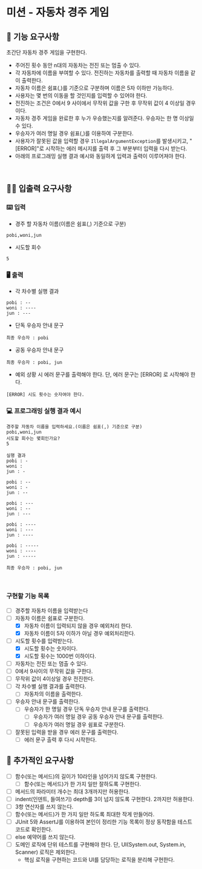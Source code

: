 # 미션 - 자동차 경주 게임

## 🚀 기능 요구사항

초간단 자동차 경주 게임을 구현한다.

- 주어진 횟수 동안 n대의 자동차는 전진 또는 멈출 수 있다.
- 각 자동차에 이름을 부여할 수 있다. 전진하는 자동차를 출력할 때 자동차 이름을 같이 출력한다.
- 자동차 이름은 쉼표(,)를 기준으로 구분하며 이름은 5자 이하만 가능하다.
- 사용자는 몇 번의 이동을 할 것인지를 입력할 수 있어야 한다.
- 전진하는 조건은 0에서 9 사이에서 무작위 값을 구한 후 무작위 값이 4 이상일 경우이다.
- 자동차 경주 게임을 완료한 후 누가 우승했는지를 알려준다. 우승자는 한 명 이상일 수 있다.
- 우승자가 여러 명일 경우 쉼표(,)를 이용하여 구분한다.
- 사용자가 잘못된 값을 입력할 경우 `IllegalArgumentException`를 발생시키고, "[ERROR]"로 시작하는 에러 메시지를 출력 후 그 부분부터 입력을 다시 받는다.
- 아래의 프로그래밍 실행 결과 예시와 동일하게 입력과 출력이 이루어져야 한다.

<br>

## ✍🏻 입출력 요구사항

### ⌨️ 입력

- 경주 할 자동차 이름(이름은 쉼표(,) 기준으로 구분)

```
pobi,woni,jun
```

- 시도할 회수

```
5
```

### 🖥 출력

- 각 차수별 실행 결과

```
pobi : --
woni : ----
jun : ---
```

- 단독 우승자 안내 문구

```
최종 우승자 : pobi
```

- 공동 우승자 안내 문구

```
최종 우승자 : pobi, jun
```

- 예외 상황 시 에러 문구를 출력해야 한다. 단, 에러 문구는 [ERROR] 로 시작해야 한다.

```
[ERROR] 시도 횟수는 숫자여야 한다.
```

### 💻 프로그래밍 실행 결과 예시

```
경주할 자동차 이름을 입력하세요.(이름은 쉼표(,) 기준으로 구분)
pobi,woni,jun
시도할 회수는 몇회인가요?
5

실행 결과
pobi : -
woni : 
jun : -

pobi : --
woni : -
jun : --

pobi : ---
woni : --
jun : ---

pobi : ----
woni : ---
jun : ----

pobi : -----
woni : ----
jun : -----

최종 우승자 : pobi, jun
```

<br>

### 구현할 기능 목록
- [ ] 경주할 자동차 이름을 입력받는다
- [ ] 자동차 이름은 쉼표로 구분한다.
    - [x] 자동차 이름이 입력되지 않을 경우 예외처리 한다.
    - [x] 자동차 이름이 5자 이하가 아닐 경우 예외처리한다.
- [ ] 시도할 횟수를 입력받는다.
    - [x] 시도할 횟수는 숫자이다.
    - [x] 시도할 횟수는 1000번 이하이다.
- [ ] 자동차는 전진 또는 멈출 수 있다.
- [ ] 0에서 9사이의 무작위 값을 구한다.
- [ ] 무작위 값이 4이상일 경우 전진한다.
- [ ] 각 차수별 실행 결과를 출력한다.
    - [ ] 자동차의 이름을 출력한다.
- [ ] 우승자 안내 문구를 출력한다.
    - [ ] 우승자가 한 명일 경우 단독 우승자 안내 문구를 출력한다.
        - [ ] 우승자가 여러 명일 경우 공동 우승자 안내 문구를 출력한다.
        - [ ] 우승자가 여러 명일 경우 쉼표로 구분한다.
- [ ] 잘못된 입력을 받을 경우 에러 문구를 출력한다.
    - [ ] 에러 문구 출력 후 다시 시작한다.

## 🎱 추가적인 요구사항
-[ ] 함수(또는 메서드)의 길이가 10라인을 넘어가지 않도록 구현한다.
    -[ ] 함수(또는 메서드)가 한 가지 일만 잘하도록 구현한다.
-[ ] 메서드의 파라미터 개수는 최대 3개까지만 허용한다.
-[ ] indent(인덴트, 들여쓰기) depth를 3이 넘지 않도록 구현한다. 2까지만 허용한다.
-[ ] 3항 연산자를 쓰지 않는다.
-[ ] 함수(또는 메서드)가 한 가지 일만 하도록 최대한 작게 만들어라.
-[ ] JUnit 5와 AssertJ를 이용하여 본인이 정리한 기능 목록이 정상 동작함을 테스트 코드로 확인한다.
-[ ] else 예약어를 쓰지 않는다.
-[ ] 도메인 로직에 단위 테스트를 구현해야 한다. 단, UI(System.out, System.in, Scanner) 로직은 제외한다.
    - 핵심 로직을 구현하는 코드와 UI를 담당하는 로직을 분리해 구현한다.